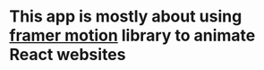 # This app is mostly about using [framer motion](https://www.npmjs.com/package/framer-motion) library to animate React websites